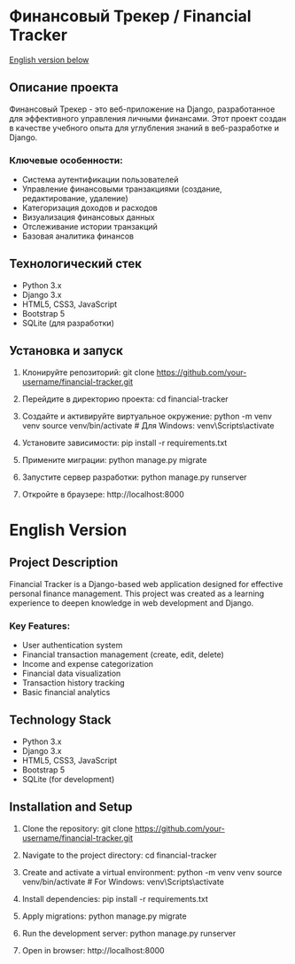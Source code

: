 # Финансовый Трекер / Financial Tracker

[English version below](#english-version)

## Описание проекта

Финансовый Трекер - это веб-приложение на Django, разработанное для эффективного управления личными финансами. Этот проект создан в качестве учебного опыта для углубления знаний в веб-разработке и Django.

### Ключевые особенности:

- Система аутентификации пользователей
- Управление финансовыми транзакциями (создание, редактирование, удаление)
- Категоризация доходов и расходов
- Визуализация финансовых данных
- Отслеживание истории транзакций
- Базовая аналитика финансов

## Технологический стек

- Python 3.x
- Django 3.x
- HTML5, CSS3, JavaScript
- Bootstrap 5
- SQLite (для разработки)

## Установка и запуск

1. Клонируйте репозиторий:
   git clone https://github.com/your-username/financial-tracker.git

2. Перейдите в директорию проекта:
   cd financial-tracker

3. Создайте и активируйте виртуальное окружение:
   python -m venv venv
   source venv/bin/activate  # Для Windows: venv\Scripts\activate

4. Установите зависимости:
   pip install -r requirements.txt

5. Примените миграции:
   python manage.py migrate

6. Запустите сервер разработки:
   python manage.py runserver

7. Откройте в браузере: http://localhost:8000


# English Version

## Project Description

Financial Tracker is a Django-based web application designed for effective personal finance management. This project was created as a learning experience to deepen knowledge in web development and Django.

### Key Features:

- User authentication system
- Financial transaction management (create, edit, delete)
- Income and expense categorization
- Financial data visualization
- Transaction history tracking
- Basic financial analytics

## Technology Stack

- Python 3.x
- Django 3.x
- HTML5, CSS3, JavaScript
- Bootstrap 5
- SQLite (for development)

## Installation and Setup

1. Clone the repository:
   git clone https://github.com/your-username/financial-tracker.git

2. Navigate to the project directory:
   cd financial-tracker

3. Create and activate a virtual environment:
   python -m venv venv
   source venv/bin/activate  # For Windows: venv\Scripts\activate

4. Install dependencies:
   pip install -r requirements.txt

5. Apply migrations:
   python manage.py migrate

6. Run the development server:
   python manage.py runserver

7. Open in browser: http://localhost:8000

